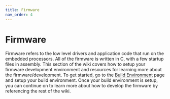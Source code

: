 ```yaml
---
title: Firmware
nav_order: 4
---
```


# Firmware
Firmware refers to the low level drivers and application code that run on the embedded processors. All of the firmware is written in C, with a few startup files in assembly. This section of the wiki covers how to setup your firmware development environment and resources for learning more about the firmware/development. To get started, go to the [Build Environment] page and setup your build environment. Once your build environment is setup, you can continue on to learn more about how to develop the firmware by referencing the rest of the wiki.


[Build Environment]: build_environment.md